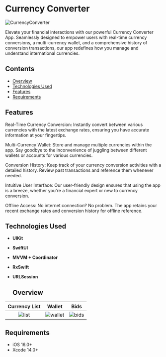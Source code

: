 # Currency Converter

![CurrencyConverter](https://github.com/SerhiiMolodets/CurrencyConverter/assets/108882250/3e34ec54-051e-49d7-ae18-0dec5f11c27d)


Elevate your financial interactions with our powerful Currency Converter App. Seamlessly designed to empower users with real-time currency conversions, a multi-currency wallet, and a comprehensive history of conversion transactions, our app redefines how you manage and understand international currencies.

## Сontents
* [Overview](#overview)
* [Technologies Used](#technologies-used)
* [Features](#features)
* [Requirements](requirements)


## Features
Real-Time Currency Conversion: Instantly convert between various currencies with the latest exchange rates, ensuring you have accurate information at your fingertips.

Multi-Currency Wallet: Store and manage multiple currencies within the app. Say goodbye to the inconvenience of juggling between different wallets or accounts for various currencies.

Conversion History: Keep track of your currency conversion activities with a detailed history. Review past transactions and reference them whenever needed.

Intuitive User Interface: Our user-friendly design ensures that using the app is a breeze, whether you're a financial expert or new to currency conversion.

Offline Access: No internet connection? No problem. The app retains your recent exchange rates and conversion history for offline reference.



## Technologies Used

- **UIKit**
- **SwiftUI**
- **MVVM + Coordinator**
- **RxSwift**
- **URLSession**


  ## Overview
| Currency List | Wallet | Bids|
|:------:|:--------:|:--------:|
|![list](https://github.com/SerhiiMolodets/CurrencyConverter/assets/108882250/3ace6e2f-f0bd-412c-bfd0-b2c7ee0e8058) |![wallet](https://github.com/SerhiiMolodets/CurrencyConverter/assets/108882250/24e28ae2-c0d5-454e-91a3-c822cc19366f) |![bids](https://github.com/SerhiiMolodets/CurrencyConverter/assets/108882250/1e02b8cc-e6dd-4757-ab9a-3a67b1a9c74b) |


## Requirements
- iOS 16.0+
- Xcode 14.0+
